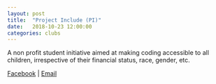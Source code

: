 ```yaml
---
layout: post
title:  "Project Include (PI)"
date:   2018-10-23 12:00:00
categories: clubs
---
```


A non profit student initiative aimed at making coding accessible to all children, irrespective of their financial status, race, gender, etc.

[Facebook](https://www.facebook.com/projectincludeskule/) |
[Email](info@projectinclude.ca)